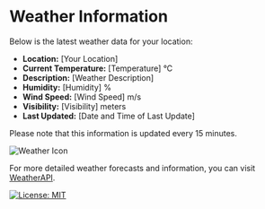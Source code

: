 # Weather Information

Below is the latest weather data for your location:

- **Location:** [Your Location]
- **Current Temperature:** [Temperature] °C
- **Description:** [Weather Description]
- **Humidity:** [Humidity] %
- **Wind Speed:** [Wind Speed] m/s
- **Visibility:** [Visibility] meters
- **Last Updated:** [Date and Time of Last Update]

Please note that this information is updated every 15 minutes.

![Weather Icon](URL_TO_WEATHER_ICON)

For more detailed weather forecasts and information, you can visit [WeatherAPI](https://www.weatherapi.com).

[![License: MIT](https://img.shields.io/badge/License-MIT-yellow.svg)](LICENSE.md)  <!-- Include any relevant license information -->

